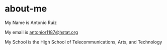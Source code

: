# about-me

My Name is Antonio Ruiz

My email is antonior1187@hstat.org

My School is the High School of Telecommunications, Arts, and Technology
